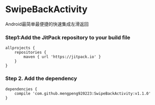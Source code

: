 # SwipeBackActivity
Android最简单最便捷的快速集成左滑返回


### Step1:Add the JitPack repository to your build file
```
allprojects {
	repositories {
		maven { url 'https://jitpack.io' }
	}
}
```
### Step 2. Add the dependency
```
dependencies {
    compile 'com.github.mengpeng920223:SwipeBackActivity:v1.1.0'
}
```